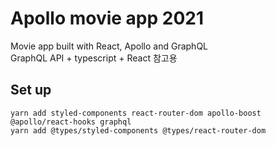 # Apollo movie app 2021

Movie app built with React, Apollo and GraphQL<br>
GraphQL API + typescript + React 참고용

## Set up

```
yarn add styled-components react-router-dom apollo-boost @apollo/react-hooks graphql
yarn add @types/styled-components @types/react-router-dom
```
